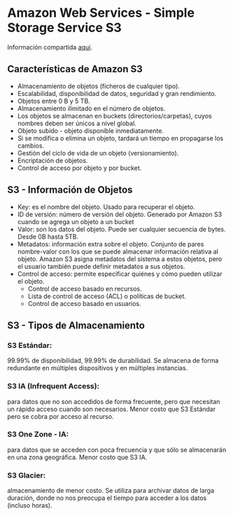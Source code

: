 # Amazon Web Services - Simple Storage Service S3

Información compartida [aquí](https://docs.google.com/presentation/d/1ae207ZkDVAuJWqOLAw0KsAo8rn-CM-mHwP4BtZuRuRE/edit?usp=sharing "aquí").

## Características de Amazon S3
- Almacenamiento de objetos (ficheros de cualquier tipo).
- Escalabilidad, disponibilidad de datos, seguridad y gran rendimiento.
- Objetos entre 0 B y 5 TB.
- Almacenamiento ilimitado en el número de objetos.
- Los objetos se almacenan en buckets (directorios/carpetas), cuyos nombres deben ser únicos a nivel global.
- Objeto subido - objeto disponible inmediatamente.
- Si se modifica o elimina un objeto, tardará un tiempo en propagarse los cambios.
- Gestión del ciclo de vida de un objeto (versionamiento).
- Encriptación de objetos.
- Control de acceso por objeto y por bucket.

## S3 - Información de Objetos
- Key: es el nombre del objeto. Usado para recuperar el objeto.
- ID de versión: número de versión del objeto. Generado por Amazon S3 cuando se agrega un objeto a un bucket
- Valor: son los datos del objeto. Puede ser cualquier secuencia de bytes. Desde 0B hasta 5TB.
- Metadatos: información extra sobre el objeto. Conjunto de pares nombre-valor con los que se puede almacenar información relativa al objeto. Amazon S3 asigna metadatos del sistema a estos objetos, pero el usuario también puede definir metadatos a sus objetos.
- Control de acceso: permite especificar quiénes y cómo  pueden utilizar el objeto.
  - Control de acceso basado en recursos.
  - Lista de control de acceso (ACL) o políticas de bucket.
  - Control de acceso basado en usuarios.

## S3 - Tipos de Almacenamiento

### S3 Estándar: 
  99.99% de disponibilidad, 99.99% de durabilidad. Se almacena de forma redundante en múltiples dispositivos y en múltiples instancias.
### S3 IA (Infrequent Access): 
  para datos que no son accedidos de forma frecuente, pero que necesitan un rápido acceso cuando son necesarios. Menor costo que S3 Estándar pero se cobra por acceso al recurso.
### S3 One Zone - IA:
  para datos que se acceden con poca frecuencia y que sólo se almacenarán en una zona geográfica. Menor costo que S3 IA.
### S3 Glacier:
  almacenamiento de menor costo. Se utiliza para archivar datos de larga duración, donde no nos preocupa el tiempo para acceder a los datos (incluso horas).


